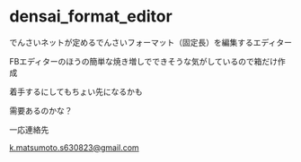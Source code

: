 # densai_format_editor
でんさいネットが定めるでんさいフォーマット（固定長）を編集するエディター

FBエディターのほうの簡単な焼き増しでできそうな気がしているので箱だけ作成

着手するにしてもちょい先になるかも

需要あるのかな？

一応連絡先

k.matsumoto.s630823@gmail.com
